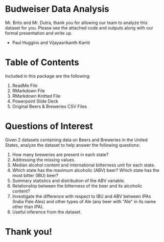 # Budweiser Data Analysis

Mr. Brito and Mr. Dutra, thank you for allowing our team to analyze this dataset for you. Please see the attached code and outputs along with our formal presentation and write up. 

- Paul Huggins and Vijayasrikanth Kaniti

# Table of Contents

Included in this package are the following:

1.   ReadMe File
2.   RMarkdown File
3.   RMarkdown Knitted File
4.   Powerpoint Slide Deck
5.   Original Beers & Breweries CSV Files

# Questions of Interest

Given 2 datasets containing data on Beers and Breweries in the United States, analyze the dataset to help answer the following questions:

1.   How many breweries are present in each state?
2.   Addressing the missing values.
3.   Median alcohol content and international bitterness unit for each state. 
4.   Which state has the maximum alcoholic (ABV) beer? Which state has the most bitter (IBU) beer?
5.   Summary statistics and distribution of the ABV variable.
6.   Relationship between the bitterness of the beer and its alcoholic content? 
7.   Investigate the difference with respect to IBU and ABV between IPAs (India Pale Ales) and other types of Ale (any beer with "Ale" in its name other than IPA).
8.   Useful inference from the dataset.

# Thank you!

